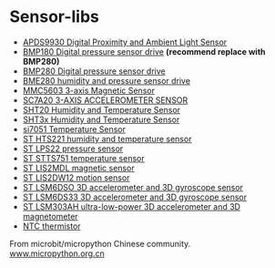 # Sensor-libs


* [APDS9930 Digital Proximity and Ambient Light Sensor](APDS9930)
* [BMP180 Digital pressure sensor drive](bmp180) **(recommend replace with BMP280)**
* [BMP280 Digital pressure sensor drive](bmp280)
* [BME280 humidity and pressure sensor drive](bme280)
* [MMC5603 3-axis Magnetic Sensor](MMC5603)
* [SC7A20 3-AXIS ACCELEROMETER SENSOR](SC7A20)
* [SHT20 Humidity and Temperature Sensor](sht20)
* [SHT3x Humidity and Temperature Sensor](SHT3x)
* [si7051 Temperature Sensor](si7051)
* [ST HTS221 humidity and temperature sensor](HTS221)
* [ST LPS22 pressure sensor](LPS22)
* [ST STTS751 temperature sensor](STTS751)
* [ST LIS2MDL magnetic sensor](LIS2MDL)
* [ST LIS2DW12 motion sensor](LIS2DW12)
* [ST LSM6DSO 3D accelerometer and 3D gyroscope sensor](LSM6DSO)
* [ST LSM6DS33 3D accelerometer and 3D gyroscope sensor](LSM6DS33)
* [ST LSM303AH ultra-low-power 3D accelerometer and 3D magnetometer](LSM303AH)
* [NTC thermistor](NTC)

From microbit/micropython Chinese community.  
www.micropython.org.cn
